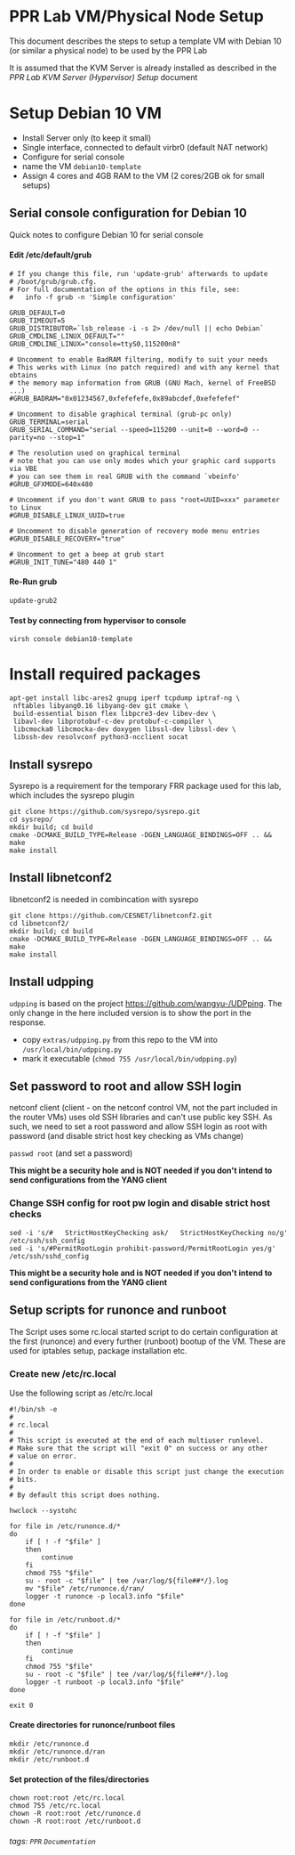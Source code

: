 # PPR Lab VM/Physical Node Setup

This document describes the steps to setup a template VM with Debian 10 (or similar a physical node) to be used by the PPR Lab

It is assumed that the KVM Server is already installed as described in the _PPR Lab KVM Server (Hypervisor) Setup_ document

# Setup Debian 10 VM

- Install Server only (to keep it small)
- Single interface, connected to default virbr0 (default NAT network)
- Configure for serial console
- name the VM `debian10-template`
- Assign 4 cores and 4GB RAM to the VM (2 cores/2GB ok for small setups)

## Serial console configuration for Debian 10
Quick notes to configure Debian 10 for serial console

#### Edit /etc/default/grub
```
# If you change this file, run 'update-grub' afterwards to update
# /boot/grub/grub.cfg.
# For full documentation of the options in this file, see:
#   info -f grub -n 'Simple configuration'

GRUB_DEFAULT=0
GRUB_TIMEOUT=5
GRUB_DISTRIBUTOR=`lsb_release -i -s 2> /dev/null || echo Debian`
GRUB_CMDLINE_LINUX_DEFAULT=""
GRUB_CMDLINE_LINUX="console=ttyS0,115200n8"

# Uncomment to enable BadRAM filtering, modify to suit your needs
# This works with Linux (no patch required) and with any kernel that obtains
# the memory map information from GRUB (GNU Mach, kernel of FreeBSD ...)
#GRUB_BADRAM="0x01234567,0xfefefefe,0x89abcdef,0xefefefef"

# Uncomment to disable graphical terminal (grub-pc only)
GRUB_TERMINAL=serial
GRUB_SERIAL_COMMAND="serial --speed=115200 --unit=0 --word=0 --parity=no --stop=1"

# The resolution used on graphical terminal
# note that you can use only modes which your graphic card supports via VBE
# you can see them in real GRUB with the command `vbeinfo'
#GRUB_GFXMODE=640x480

# Uncomment if you don't want GRUB to pass "root=UUID=xxx" parameter to Linux
#GRUB_DISABLE_LINUX_UUID=true

# Uncomment to disable generation of recovery mode menu entries
#GRUB_DISABLE_RECOVERY="true"

# Uncomment to get a beep at grub start
#GRUB_INIT_TUNE="480 440 1"
```

#### Re-Run grub
```
update-grub2
```

#### Test by connecting from hypervisor to console
```
virsh console debian10-template
```

# Install required packages
```
apt-get install libc-ares2 gnupg iperf tcpdump iptraf-ng \
 nftables libyang0.16 libyang-dev git cmake \
 build-essential bison flex libpcre3-dev libev-dev \
 libavl-dev libprotobuf-c-dev protobuf-c-compiler \
 libcmocka0 libcmocka-dev doxygen libssl-dev libssl-dev \
 libssh-dev resolvconf python3-ncclient socat
```

## Install sysrepo
Sysrepo is a requirement for the temporary FRR package used for this lab, which includes the sysrepo plugin
```
git clone https://github.com/sysrepo/sysrepo.git
cd sysrepo/
mkdir build; cd build
cmake -DCMAKE_BUILD_TYPE=Release -DGEN_LANGUAGE_BINDINGS=OFF .. && make
make install
```

## Install libnetconf2
libnetconf2 is needed in combincation with sysrepo
```
git clone https://github.com/CESNET/libnetconf2.git
cd libnetconf2/
mkdir build; cd build
cmake -DCMAKE_BUILD_TYPE=Release -DGEN_LANGUAGE_BINDINGS=OFF .. && make
make install
```

## Install udpping
`udpping` is based on the project https://github.com/wangyu-/UDPping. The only change in the here included version is to show the port in the response.

- copy `extras/udpping.py` from this repo to the VM into
`/usr/local/bin/udpping.py` 
- mark it executable (`chmod 755 /usr/local/bin/udpping.py`)

## Set password to root and allow SSH login
netconf client (client - on the netconf control VM, not the part included in the router VMs) uses old SSH libraries and can't use public key SSH. As such, we need to set a root password and allow SSH login as root with password (and disable strict host key checking as VMs change)

`passwd root` (and set a password)

**This might be a security hole and is NOT needed if you don't intend to send configurations from the YANG client**

### Change SSH config for root pw login and disable strict host checks 

```
sed -i 's/#   StrictHostKeyChecking ask/   StrictHostKeyChecking no/g' /etc/ssh/ssh_config
sed -i 's/#PermitRootLogin prohibit-password/PermitRootLogin yes/g' /etc/ssh/sshd_config
```

**This might be a security hole and is NOT needed if you don't intend to send configurations from the YANG client**

## Setup scripts for runonce and runboot
The Script uses some rc.local started script to do certain configuration at the first (runonce) and every further (runboot) bootup of the VM. These are used for iptables setup, package installation etc.

### Create new /etc/rc.local
Use the following script as /etc/rc.local 
```
#!/bin/sh -e
#
# rc.local
#
# This script is executed at the end of each multiuser runlevel.
# Make sure that the script will "exit 0" on success or any other
# value on error.
#
# In order to enable or disable this script just change the execution
# bits.
#
# By default this script does nothing.

hwclock --systohc

for file in /etc/runonce.d/*
do
    if [ ! -f "$file" ]
    then
        continue
    fi
    chmod 755 "$file"
    su - root -c "$file" | tee /var/log/${file##*/}.log
    mv "$file" /etc/runonce.d/ran/
    logger -t runonce -p local3.info "$file"
done

for file in /etc/runboot.d/*
do
    if [ ! -f "$file" ]
    then
        continue
    fi
    chmod 755 "$file"
    su - root -c "$file" | tee /var/log/${file##*/}.log
    logger -t runboot -p local3.info "$file"
done

exit 0
```
#### Create directories for runonce/runboot files
```
mkdir /etc/runonce.d
mkdir /etc/runonce.d/ran
mkdir /etc/runboot.d
```

#### Set protection of the files/directories
```
chown root:root /etc/rc.local
chmod 755 /etc/rc.local
chown -R root:root /etc/runonce.d
chown -R root:root /etc/runboot.d
```

###### tags: `PPR` `Documentation`
